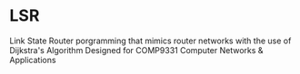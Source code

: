 # LSR
Link State Router porgramming that mimics router networks with the use of Dijkstra's Algorithm
Designed for COMP9331 Computer Networks & Applications

